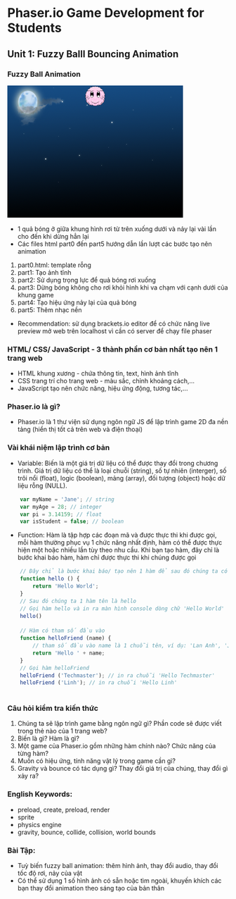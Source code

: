 # Phaser.io Game Development for Students

## Unit 1: Fuzzy Balll Bouncing Animation

### Fuzzy Ball Animation 
![Figure 1-1](assets/screenshots/screenshot.png "Figure 1-1")
* 1 quả bóng ở giữa khung hình rơi từ trên xuống dưới và nảy lại vài lần cho đến khi dừng hẳn lại
* Các files html part0 đến part5 hướng dẫn lần lượt các bước tạo nên animation
1. part0.html: template rỗng 
2. part1: Tạo ảnh tĩnh
3. part2: Sử dụng trọng lực để quả bóng rơi xuống
4. part3: Dừng bóng không cho rơi khỏi hình khi va chạm với cạnh dưới của khung game
5. part4: Tạo hiệu ứng nảy lại của quả bóng
6. part5: Thêm nhạc nền
* Recommendation: sử dụng brackets.io editor để có chức năng live preview mở web trên localhost vì cần có server để chạy file phaser 

### HTML/ CSS/ JavaScript - 3 thành phần cơ bản nhất tạo nên 1 trang web
* HTML khung xương - chứa thông tin, text, hình ảnh tĩnh
* CSS trang trí cho trang web - màu sắc, chỉnh khoảng cách,...
* JavaScript tạo nên chức năng, hiệu ứng động, tương tác,...

### Phaser.io là gì?
* Phaser.io là 1 thư viện sử dụng ngôn ngữ JS để lập trình game 2D đa nền tảng (hiển thị tốt cả trên web và điện thoại)

### Vài khái niệm lập trình cơ bản
* Variable: Biến là một giá trị dữ liệu có thể được thay đổi trong chương trình. Giá trị dữ liệu có thể là loại chuỗi (string), số tự nhiên (interger), số trôi nổi (float), logic (boolean), mảng (array), đối tượng (object) hoặc dữ liệu rỗng (NULL).
```js
    var myName = 'Jane'; // string
    var myAge = 28; // integer
    var pi = 3.14159; // float
    var isStudent = false; // boolean
```
* Function: Hàm là tập hợp các đoạn mã và được thực thi khi được gọi, mỗi hàm thường phục vụ 1 chức năng nhất định, hàm có thể được thực hiện một hoặc nhiều lần tùy theo nhu cầu. Khi bạn tạo hàm, đây chỉ là bước khai báo hàm, hàm chỉ được thực thi khi chúng được gọi
```js
    // Đây chỉ là bước khai báo/ tạo nên 1 hàm để sau đó chúng ta có thể sử dụng
    function hello () {
        return 'Hello World';
    }
    // Sau đó chúng ta 1 hàm tên là hello
    // Gọi hàm hello và in ra màn hình console dòng chữ 'Hello World'
    hello()
    
    // Hàm có tham số đầu vào
    function helloFriend (name) {
        // tham số đầu vào name là 1 chuỗi tên, ví dụ: 'Lan Anh', 'Jack', 'Techmaster' 
        return 'Hello ' + name;
    }
    // Gọi hàm helloFriend 
    helloFriend ('Techmaster'); // in ra chuỗi 'Hello Techmaster'
    helloFriend ('Linh'); // in ra chuỗi 'Hello Linh'
    
```

### Câu hỏi kiểm tra kiến thức
1. Chúng ta sẽ lập trình game bằng ngôn ngữ gì? Phần code sẽ được viết trong thẻ nào của 1 trang web?
2. Biến là gì? Hàm là gì? 
3. Một game của Phaser.io gồm những hàm chính nào? Chức năng của từng hàm?
4. Muốn có hiệu ứng, tính năng vật lý trong game cần gì?
5. Gravity và bounce có tác dụng gì? Thay đổi giá trị của chúng, thay đổi gì xảy ra?

### English Keywords:
* preload, create, preload, render 
* sprite
* physics engine 
* gravity, bounce, collide, collision, world bounds

### Bài Tập: 
* Tuỳ biến fuzzy ball animation: thêm hình ảnh, thay đổi audio, thay đổi tốc độ rơi, nảy của vật
* Có thể sử dụng 1 số hình ảnh có sẵn hoặc tìm ngoài, khuyến khích các bạn thay đổi animation theo sáng tạo của bản thân